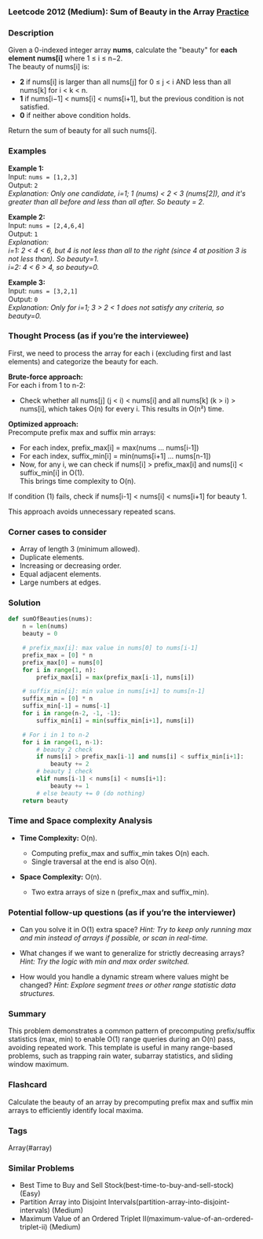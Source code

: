 ### Leetcode 2012 (Medium): Sum of Beauty in the Array [Practice](https://leetcode.com/problems/sum-of-beauty-in-the-array)

### Description  
Given a 0-indexed integer array **nums**, calculate the "beauty" for **each element nums[i]** where 1 ≤ i ≤ n−2.  
The beauty of nums[i] is:
- **2** if nums[i] is larger than all nums[j] for 0 ≤ j < i AND less than all nums[k] for i < k < n.
- **1** if nums[i−1] < nums[i] < nums[i+1], but the previous condition is not satisfied.
- **0** if neither above condition holds.

Return the sum of beauty for all such nums[i].

### Examples  

**Example 1:**  
Input: `nums = [1,2,3]`  
Output: `2`  
*Explanation: Only one candidate, i=1; 1 (nums) < 2 < 3 (nums[2]), and it's greater than all before and less than all after. So beauty = 2.*

**Example 2:**  
Input: `nums = [2,4,6,4]`  
Output: `1`  
*Explanation:  
i=1: 2 < 4 < 6, but 4 is not less than all to the right (since 4 at position 3 is not less than). So beauty=1.  
i=2: 4 < 6 > 4, so beauty=0.*

**Example 3:**  
Input: `nums = [3,2,1]`  
Output: `0`  
*Explanation: Only for i=1; 3 > 2 < 1 does not satisfy any criteria, so beauty=0.*

### Thought Process (as if you’re the interviewee)  
First, we need to process the array for each i (excluding first and last elements) and categorize the beauty for each.

**Brute-force approach:**  
For each i from 1 to n-2:
- Check whether all nums[j] (j < i) < nums[i] and all nums[k] (k > i) > nums[i], which takes O(n) for every i. This results in O(n²) time.

**Optimized approach:**  
Precompute prefix max and suffix min arrays:
- For each index, prefix_max[i] = max(nums ... nums[i-1])
- For each index, suffix_min[i] = min(nums[i+1] ... nums[n-1])
- Now, for any i, we can check if nums[i] > prefix_max[i] and nums[i] < suffix_min[i] in O(1).  
This brings time complexity to O(n).

If condition (1) fails, check if nums[i-1] < nums[i] < nums[i+1] for beauty 1.

This approach avoids unnecessary repeated scans.

### Corner cases to consider  
- Array of length 3 (minimum allowed).
- Duplicate elements.
- Increasing or decreasing order.
- Equal adjacent elements.
- Large numbers at edges.

### Solution

```python
def sumOfBeauties(nums):
    n = len(nums)
    beauty = 0

    # prefix_max[i]: max value in nums[0] to nums[i-1]
    prefix_max = [0] * n
    prefix_max[0] = nums[0]
    for i in range(1, n):
        prefix_max[i] = max(prefix_max[i-1], nums[i])

    # suffix_min[i]: min value in nums[i+1] to nums[n-1]
    suffix_min = [0] * n
    suffix_min[-1] = nums[-1]
    for i in range(n-2, -1, -1):
        suffix_min[i] = min(suffix_min[i+1], nums[i])

    # For i in 1 to n-2
    for i in range(1, n-1):
        # beauty 2 check
        if nums[i] > prefix_max[i-1] and nums[i] < suffix_min[i+1]:
            beauty += 2
        # beauty 1 check
        elif nums[i-1] < nums[i] < nums[i+1]:
            beauty += 1
        # else beauty += 0 (do nothing)
    return beauty
```

### Time and Space complexity Analysis  

- **Time Complexity:** O(n).  
  - Computing prefix_max and suffix_min takes O(n) each.
  - Single traversal at the end is also O(n).

- **Space Complexity:** O(n).  
  - Two extra arrays of size n (prefix_max and suffix_min).

### Potential follow-up questions (as if you’re the interviewer)  

- Can you solve it in O(1) extra space?
  *Hint: Try to keep only running max and min instead of arrays if possible, or scan in real-time.*

- What changes if we want to generalize for strictly decreasing arrays?
  *Hint: Try the logic with min and max order switched.*

- How would you handle a dynamic stream where values might be changed?
  *Hint: Explore segment trees or other range statistic data structures.*

### Summary
This problem demonstrates a common pattern of precomputing prefix/suffix statistics (max, min) to enable O(1) range queries during an O(n) pass, avoiding repeated work. This template is useful in many range-based problems, such as trapping rain water, subarray statistics, and sliding window maximum.


### Flashcard
Calculate the beauty of an array by precomputing prefix max and suffix min arrays to efficiently identify local maxima.

### Tags
Array(#array)

### Similar Problems
- Best Time to Buy and Sell Stock(best-time-to-buy-and-sell-stock) (Easy)
- Partition Array into Disjoint Intervals(partition-array-into-disjoint-intervals) (Medium)
- Maximum Value of an Ordered Triplet II(maximum-value-of-an-ordered-triplet-ii) (Medium)